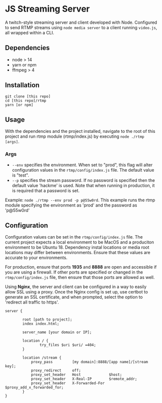 # JS Streaming Server

A twitch-style streaming server and client developed with Node. Configured to send RTMP streams using `node media server` to a client running `video.js`, all wrapped within a CLI.

## Dependencies

* node > 14
* yarn or npm
* ffmpeg > 4

## Installation

```shell
git clone [this repo]
cd [this repo]/rtmp
yarn [or npm]
```

## Usage

With the dependencies and the project installed, navigate to the root of this project and run rtmp module (rtmp/index.js) by executing `node ./rtmp [args]`.

### Args

* `--env` specifies the environment. When set to "prod", this flag will alter configuration values in the `rtmp/config/index.js` file. The default value is "test".
* `--p` specifies the stream password. If no password is specified then the default value 'hackme' is used. Note that when running in production, it is required that a password is set.

Example: `node ./rtmp --env prod -p p@55w0rd`. This example runs the rtmp module specifying the environment as 'prod' and the password as 'p@55w0rd'

## Configuration

Configuration values can be set in the `rtmp/config/index.js` file. The current project expects a local environment to be MacOS and a produciton environment to be Ubuntu 18. Dependency instal locations or media root locations may differ between environments. Ensure that these values are accurate to your environments.

For production, ensure that ports **1935** and **8888** are open and accessible if you are using a firewall. If other ports are specified or changed in the `rtmp/config/index.js` file, then ensure that those ports are allowed as well.

Using **Nginx**, the server and client can be configured in a way to easily allow SSL using a proxy. Once the Nginx config is set up, use certbot to generate an SSL certificate, and when prompted, select the option to 'redirect all traffic to https'.

```linux
server {

        root [path to project];
        index index.html;

        server_name [your domain or IP];

        location / {
                try_files $uri $uri/ =404;
        }

        location /stream {
            proxy_pass         [my domain]:8888/[app name]/[stream key];
            proxy_redirect     off;
            proxy_set_header   Host             $host;
            proxy_set_header   X-Real-IP        $remote_addr;
            proxy_set_header   X-Forwarded-For  $proxy_add_x_forwarded_for;
        }
}
```

